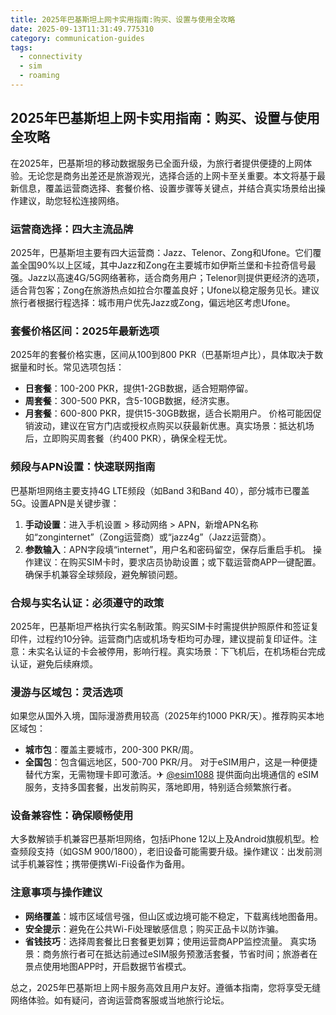 ```yaml
---
title: 2025年巴基斯坦上网卡实用指南:购买、设置与使用全攻略
date: 2025-09-13T11:31:49.775310
category: communication-guides
tags:
  - connectivity
  - sim
  - roaming
---
```


## 2025年巴基斯坦上网卡实用指南：购买、设置与使用全攻略

在2025年，巴基斯坦的移动数据服务已全面升级，为旅行者提供便捷的上网体验。无论您是商务出差还是旅游观光，选择合适的上网卡至关重要。本文将基于最新信息，覆盖运营商选择、套餐价格、设置步骤等关键点，并结合真实场景给出操作建议，助您轻松连接网络。

### 运营商选择：四大主流品牌
2025年，巴基斯坦主要有四大运营商：Jazz、Telenor、Zong和Ufone。它们覆盖全国90%以上区域，其中Jazz和Zong在主要城市如伊斯兰堡和卡拉奇信号最强。Jazz以高速4G/5G网络著称，适合商务用户；Telenor则提供更经济的选项，适合背包客；Zong在旅游热点如拉合尔覆盖良好；Ufone以稳定服务见长。建议旅行者根据行程选择：城市用户优先Jazz或Zong，偏远地区考虑Ufone。

### 套餐价格区间：2025年最新选项
2025年的套餐价格实惠，区间从100到800 PKR（巴基斯坦卢比），具体取决于数据量和时长。常见选项包括：
- **日套餐**：100-200 PKR，提供1-2GB数据，适合短期停留。
- **周套餐**：300-500 PKR，含5-10GB数据，经济实惠。
- **月套餐**：600-800 PKR，提供15-30GB数据，适合长期用户。
价格可能因促销波动，建议在官方门店或授权点购买以获最新优惠。真实场景：抵达机场后，立即购买周套餐（约400 PKR），确保全程无忧。

### 频段与APN设置：快速联网指南
巴基斯坦网络主要支持4G LTE频段（如Band 3和Band 40），部分城市已覆盖5G。设置APN是关键步骤：
1. **手动设置**：进入手机设置 > 移动网络 > APN，新增APN名称如“zonginternet”（Zong运营商）或“jazz4g”（Jazz运营商）。
2. **参数输入**：APN字段填“internet”，用户名和密码留空，保存后重启手机。
操作建议：在购买SIM卡时，要求店员协助设置；或下载运营商APP一键配置。确保手机兼容全球频段，避免解锁问题。

### 合规与实名认证：必须遵守的政策
2025年，巴基斯坦严格执行实名制政策。购买SIM卡时需提供护照原件和签证复印件，过程约10分钟。运营商门店或机场专柜均可办理，建议提前复印证件。注意：未实名认证的卡会被停用，影响行程。真实场景：下飞机后，在机场柜台完成认证，避免后续麻烦。

### 漫游与区域包：灵活选项
如果您从国外入境，国际漫游费用较高（2025年约1000 PKR/天）。推荐购买本地区域包：
- **城市包**：覆盖主要城市，200-300 PKR/周。
- **全国包**：包含偏远地区，500-700 PKR/月。
对于eSIM用户，这是一种便捷替代方案，无需物理卡即可激活。✈ [@esim1088](https://t.me/s/esim1088) 提供面向出境通信的 eSIM 服务，支持多国套餐，出发前购买，落地即用，特别适合频繁旅行者。

### 设备兼容性：确保顺畅使用
大多数解锁手机兼容巴基斯坦网络，包括iPhone 12以上及Android旗舰机型。检查频段支持（如GSM 900/1800），老旧设备可能需要升级。操作建议：出发前测试手机兼容性；携带便携Wi-Fi设备作为备用。

### 注意事项与操作建议
- **网络覆盖**：城市区域信号强，但山区或边境可能不稳定，下载离线地图备用。
- **安全提示**：避免在公共Wi-Fi处理敏感信息；购买正品卡以防诈骗。
- **省钱技巧**：选择周套餐比日套餐更划算；使用运营商APP监控流量。
真实场景：商务旅行者可在抵达前通过eSIM服务预激活套餐，节省时间；旅游者在景点使用地图APP时，开启数据节省模式。

总之，2025年巴基斯坦上网卡服务高效且用户友好。遵循本指南，您将享受无缝网络体验。如有疑问，咨询运营商客服或当地旅行论坛。